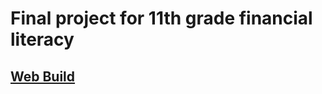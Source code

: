 # Final project for 11th grade financial literacy 
## [Web Build](https://dsch7705.github.io/TaxClicker)
